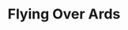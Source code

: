 ---
title: "Flying Over Ards"
address: "Flying Over Ards, Portaferry Road, Newtownards, Down, BT22 2AH"
tel: "+44 (0)28 9181 3327"
county: "Down"
category: "Flying"
type: "Content"
lat: "54.594329833984375"
lng: "-5.70030403137207"
---